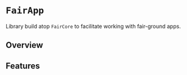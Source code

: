 # ``FairApp``

Library build atop `FairCore` to facilitate working with fair-ground apps.

## Overview


## Features



